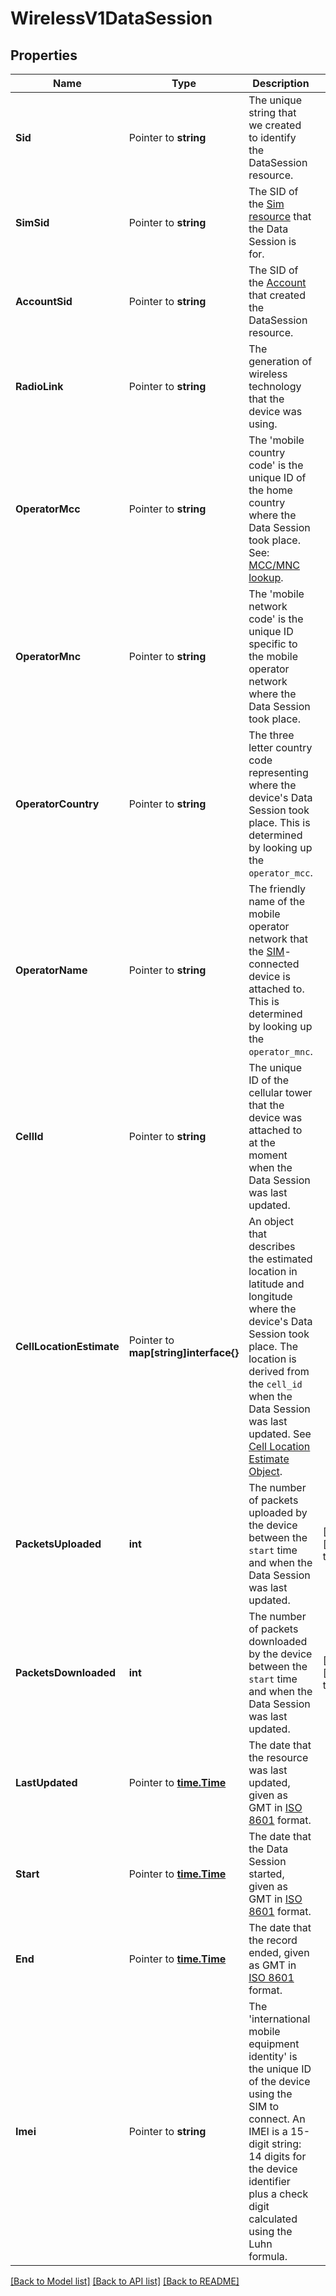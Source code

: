 # WirelessV1DataSession

## Properties

Name | Type | Description | Notes
------------ | ------------- | ------------- | -------------
**Sid** | Pointer to **string** | The unique string that we created to identify the DataSession resource. |
**SimSid** | Pointer to **string** | The SID of the [Sim resource](https://www.twilio.com/docs/iot/wireless/api/sim-resource) that the Data Session is for. |
**AccountSid** | Pointer to **string** | The SID of the [Account](https://www.twilio.com/docs/iam/api/account) that created the DataSession resource. |
**RadioLink** | Pointer to **string** | The generation of wireless technology that the device was using. |
**OperatorMcc** | Pointer to **string** | The 'mobile country code' is the unique ID of the home country where the Data Session took place. See: [MCC/MNC lookup](http://mcc-mnc.com/). |
**OperatorMnc** | Pointer to **string** | The 'mobile network code' is the unique ID specific to the mobile operator network where the Data Session took place. |
**OperatorCountry** | Pointer to **string** | The three letter country code representing where the device's Data Session took place. This is determined by looking up the `operator_mcc`. |
**OperatorName** | Pointer to **string** | The friendly name of the mobile operator network that the [SIM](https://www.twilio.com/docs/iot/wireless/api/sim-resource)-connected device is attached to. This is determined by looking up the `operator_mnc`. |
**CellId** | Pointer to **string** | The unique ID of the cellular tower that the device was attached to at the moment when the Data Session was last updated. |
**CellLocationEstimate** | Pointer to **map[string]interface{}** | An object that describes the estimated location in latitude and longitude where the device's Data Session took place. The location is derived from the `cell_id` when the Data Session was last updated. See [Cell Location Estimate Object](https://www.twilio.com/docs/iot/wireless/api/datasession-resource#cell-location-estimate-object).  |
**PacketsUploaded** | **int** | The number of packets uploaded by the device between the `start` time and when the Data Session was last updated. |[optional] [default to 0]
**PacketsDownloaded** | **int** | The number of packets downloaded by the device between the `start` time and when the Data Session was last updated. |[optional] [default to 0]
**LastUpdated** | Pointer to [**time.Time**](time.Time.md) | The date that the resource was last updated, given as GMT in [ISO 8601](https://www.iso.org/iso-8601-date-and-time-format.html) format. |
**Start** | Pointer to [**time.Time**](time.Time.md) | The date that the Data Session started, given as GMT in [ISO 8601](https://www.iso.org/iso-8601-date-and-time-format.html) format. |
**End** | Pointer to [**time.Time**](time.Time.md) | The date that the record ended, given as GMT in [ISO 8601](https://www.iso.org/iso-8601-date-and-time-format.html) format. |
**Imei** | Pointer to **string** | The 'international mobile equipment identity' is the unique ID of the device using the SIM to connect. An IMEI is a 15-digit string: 14 digits for the device identifier plus a check digit calculated using the Luhn formula. |

[[Back to Model list]](../README.md#documentation-for-models) [[Back to API list]](../README.md#documentation-for-api-endpoints) [[Back to README]](../README.md)


